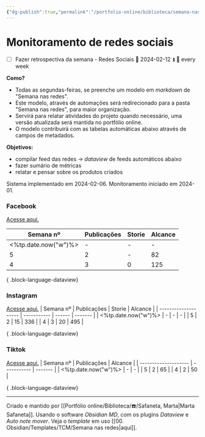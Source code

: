 ```yaml
---
{"dg-publish":true,"permalink":"/portfolio-online/biblioteca/semana-nas-redes/semana-nas-redes-painel/","tags":["💼/🧮"],"created":"2024-02-14T12:36:18.244-03:00","updated":"2024-02-06T16:20:49.427-03:00"}
---
```



# Monitoramento de redes sociais

 - [ ] Fazer retrospectiva da semana - Redes Sociais 📅 2024-02-12 ⏫ 🔁 every week

**Como?**
- Todas as segundas-feiras, se preenche um modelo em *markdown* de "Semana nas redes".
- Este modelo, através de automações será redirecionado para a pasta "Semana nas redes", para maior organização.
- Servirá para relatar atividades do projeto quando necessário, uma versão atualizada será mantida no portfólio online.
- O modelo contribuirá com as tabelas automáticas abaixo através de campos de metadados.

**Objetivos:**
- compilar feed das redes → *dataview* de feeds automáticos abaixo
- fazer sumário de métricas
- relatar e pensar sobre os produtos criados

Sistema implementado em 2024-02-06. Monitoramento iniciado em 2024-01.

### Facebook

[Acesse aqui.](https://www.facebook.com/rededemuseusdaufmg)

| Semana nº            | Publicações | Storie | Alcance |
| -------------------- | ----------- | ------ | ------- |
| <%tp.date.now("w")%> | \-          | \-     | \-      |
| 5                    | 2           | \-     | 82      |
| 4                    | 3           | 0      | 125     |

{ .block-language-dataview}

### Instagram

[Acesse aqui.](https://www.instagram.com/rededemuseusufmg/)
| Semana nº            | Publicações | Storie | Alcance |
| -------------------- | ----------- | ------ | ------- |
| <%tp.date.now("w")%> | \-          | \-     | \-      |
| 5                    | 2           | 15     | 336     |
| 4                    | 3           | 20     | 495     |

{ .block-language-dataview}

### Tiktok

[Acesse aqui.](https://www.tiktok.com/@redemuseusufmg)
| Semana nº            | Publicações | Alcance |
| -------------------- | ----------- | ------- |
| <%tp.date.now("w")%> | \-          | \-      |
| 5                    | 2           | 65      |
| 4                    | 2           | 50      |

{ .block-language-dataview}

***
Criado e mantido por [[Portfólio online/Biblioteca/☎️/Safaneta, Marta\|Marta Safaneta]]. Usando o software *Obsidian MD*, com os plugins *Dataview* e *Auto note mover*. Veja o *template* em uso [[00. Obsidian/Templates/TCM/Semana nas redes\|aqui]].
